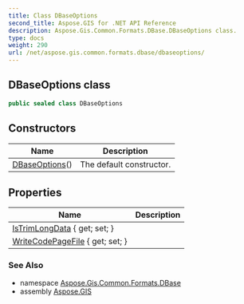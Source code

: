```yaml
---
title: Class DBaseOptions
second_title: Aspose.GIS for .NET API Reference
description: Aspose.Gis.Common.Formats.DBase.DBaseOptions class. 
type: docs
weight: 290
url: /net/aspose.gis.common.formats.dbase/dbaseoptions/
---
```

## DBaseOptions class

```csharp
public sealed class DBaseOptions
```

## Constructors

| Name | Description |
| --- | --- |
| [DBaseOptions](dbaseoptions/)() | The default constructor. |

## Properties

| Name | Description |
| --- | --- |
| [IsTrimLongData](../../aspose.gis.common.formats.dbase/dbaseoptions/istrimlongdata/) { get; set; } |  |
| [WriteCodePageFile](../../aspose.gis.common.formats.dbase/dbaseoptions/writecodepagefile/) { get; set; } |  |

### See Also

* namespace [Aspose.Gis.Common.Formats.DBase](../../aspose.gis.common.formats.dbase/)
* assembly [Aspose.GIS](../../)



